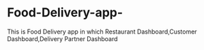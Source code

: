 # Food-Delivery-app-
This is Food Delivery app in which Restaurant Dashboard,Customer Dashboard,Delivery Partner Dashboard
